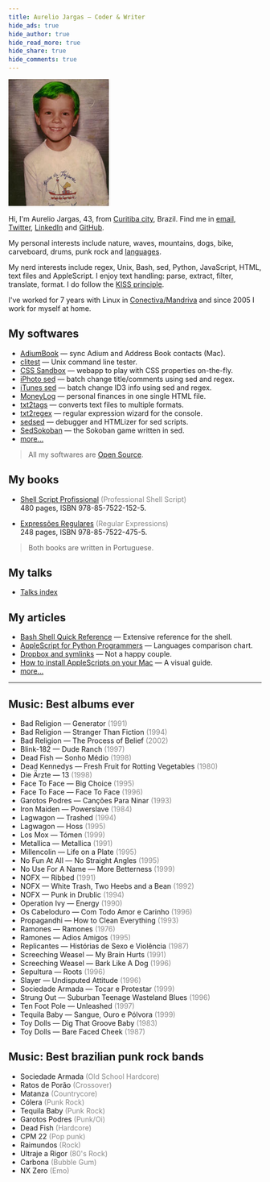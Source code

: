 ```yaml
---
title: Aurelio Jargas – Coder & Writer
hide_ads: true
hide_author: true
hide_read_more: true
hide_share: true
hide_comments: true
---
```


<style>
    em {
        font-style: normal;
        color: #888;
    }
</style>

![](/img/aurelio.jpg)

Hi, I'm Aurelio Jargas, 43, from [Curitiba city](https://www.google.com/search?q=curitiba&tbm=isch), Brazil. Find me in
[email](mailto:aurelio@aurelio.net),
[Twitter](http://twitter.com/aureliojargas),
[LinkedIn](http://www.linkedin.com/in/aureliojargas) and
[GitHub](https://github.com/aureliojargas).

My personal interests include nature, waves, mountains, dogs, bike, carveboard, drums, punk rock and <a href="https://www.duolingo.com/aureliojargas">languages</a>.

My nerd interests include regex, Unix, Bash, sed, Python, JavaScript, HTML, text files and AppleScript. I enjoy text handling: parse, extract, filter, translate, format. I do follow the [KISS principle](http://en.wikipedia.org/wiki/KISS_principle).

I've worked for 7 years with Linux in [Conectiva/Mandriva](https://en.wikipedia.org/wiki/Mandriva) and since 2005 I work for myself at home.

## My softwares

- [AdiumBook](/projects/adiumbook/) — sync Adium and Address Book contacts (Mac).
- [clitest](https://github.com/aureliojargas/clitest) — Unix command line tester.
- [CSS Sandbox](/projects/css-sandbox/) — webapp to play with CSS properties on-the-fly.
- [iPhoto sed](/projects/iphoto-sed/) — batch change title/comments using sed and regex.
- [iTunes sed](/projects/itunes-sed/) — batch change ID3 info using sed and regex.
- [MoneyLog](/projects/moneylog/) — personal finances in one single HTML file.
- [txt2tags](http://txt2tags.org) — converts text files to multiple formats.
- [txt2regex](/projects/txt2regex/) — regular expression wizard for the console.
- [sedsed](/projects/sedsed/) — debugger and HTMLizer for sed scripts.
- [SedSokoban](/projects/sedsokoban/) — the Sokoban game written in sed.
- [more…](/projects/)

> All my softwares are [Open Source](http://en.wikipedia.org/wiki/Open-source_software).

## My books

- [Shell Script Profissional](https://www.shellscript.com.br) *(Professional Shell Script)*
  <br>480 pages, ISBN 978-85-7522-152-5.

- [Expressões Regulares](https://www.piazinho.com.br) *(Regular Expressions)*
  <br>248 pages, ISBN 978-85-7522-475-5.

> Both books are written in Portuguese.

## My talks

- [Talks index](/curso/)

## My articles

- [Bash Shell Quick Reference](/articles/shell-reference.html) — Extensive reference for the shell.
- [AppleScript for Python Programmers](/articles/applescript-vs-python.html) — Languages comparison chart.
- [Dropbox and symlinks](/articles/dropbox-symlinks.html) — Not a happy couple.
- [How to install AppleScripts on your Mac](/articles/applescript-install.html) — A visual guide.
- [more…](/articles/)

----

<!-- My musical taste in 2007 -->

## Music: Best albums ever

- Bad Religion — Generator *(1991)*
- Bad Religion — Stranger Than Fiction *(1994)*
- Bad Religion — The Process of Belief *(2002)*
- Blink-182 — Dude Ranch *(1997)*
- Dead Fish — Sonho Médio *(1998)*
- Dead Kennedys — Fresh Fruit for Rotting Vegetables *(1980)*
- Die Ärzte — 13 *(1998)*
- Face To Face — Big Choice *(1995)*
- Face To Face — Face To Face *(1996)*
- Garotos Podres — Canções Para Ninar *(1993)*
- Iron Maiden — Powerslave *(1984)*
- Lagwagon — Trashed *(1994)*
- Lagwagon — Hoss *(1995)*
- Los Mox — Tómen *(1999)*
- Metallica — Metallica *(1991)*
- Millencolin — Life on a Plate *(1995)*
- No Fun At All — No Straight Angles *(1995)*
- No Use For A Name — More Betterness *(1999)*
- NOFX — Ribbed *(1991)*
- NOFX — White Trash, Two Heebs and a Bean *(1992)*
- NOFX — Punk in Drublic *(1994)*
- Operation Ivy — Energy *(1990)*
- Os Cabeloduro — Com Todo Amor e Carinho *(1996)*
- Propagandhi — How to Clean Everything *(1993)*
- Ramones — Ramones *(1976)*
- Ramones — Adios Amigos *(1995)*
- Replicantes — Histórias de Sexo e Violência *(1987)*
- Screeching Weasel — My Brain Hurts *(1991)*
- Screeching Weasel — Bark Like A Dog *(1996)*
- Sepultura — Roots *(1996)*
- Slayer — Undisputed Attitude *(1996)*
- Sociedade Armada — Tocar e Protestar *(1999)*
- Strung Out — Suburban Teenage Wasteland Blues *(1996)*
- Ten Foot Pole — Unleashed *(1997)*
- Tequila Baby — Sangue, Ouro e Pólvora *(1999)*
- Toy Dolls — Dig That Groove Baby *(1983)*
- Toy Dolls — Bare Faced Cheek *(1987)*

## Music: Best brazilian punk rock bands

- Sociedade Armada *(Old School Hardcore)*
- Ratos de Porão   *(Crossover)*
- Matanza          *(Countrycore)*
- Cólera           *(Punk Rock)*
- Tequila Baby     *(Punk Rock)*
- Garotos Podres   *(Punk/Oi)*
- Dead Fish        *(Hardcore)*
- CPM 22           *(Pop punk)*
- Raimundos        *(Rock)*
- Ultraje a Rigor  *(80's Rock)*
- Carbona          *(Bubble Gum)*
- NX Zero          *(Emo)*
